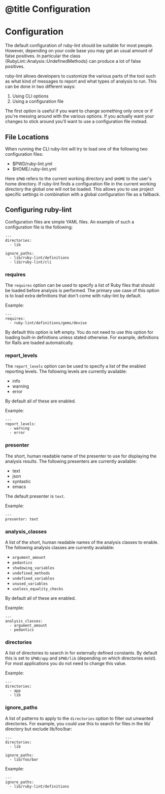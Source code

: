 # @title Configuration
# Configuration

The default configuration of ruby-lint should be suitable for most people.
However, depending on your code base you may get an usual amount of false
positives. In particular the class {RubyLint::Analysis::UndefinedMethods} can
produce a lot of false positives.

ruby-lint allows developers to customize the various parts of the tool such as
what kind of messages to report and what types of analysis to run. This can be
done in two different ways:

1. Using CLI options
2. Using a configuration file

The first option is useful if you want to change something only once or if
you're messing around with the various options. If you actually want your
changes to stick around you'll want to use a configuration file instead.

## File Locations

When running the CLI ruby-lint will try to load one of the following two
configuration files:

* $PWD/ruby-lint.yml
* $HOME/.ruby-lint.yml

Here `$PWD` refers to the current working directory and `$HOME` to the user's
home directory. If ruby-lint finds a configuration file in the current working
directory the global one will *not* be loaded. This allows you to use project
specific settings in combination with a global configuration file as a
fallback.

## Configuring ruby-lint

Configuration files are simple YAML files. An example of such a configuration
file is the following:

    ---
    directories:
      - lib

    ignore_paths:
      - lib/ruby-lint/definitions
      - lib/ruby-lint/cli

### requires

The `requires` option can be used to specify a list of Ruby files that should
be loaded before analysis is performed. The primary use case of this option is
to load extra definitions that don't come with ruby-lint by default.

Example:

    ---
    requires:
      - ruby-lint/definitions/gems/devise

By default this option is left empty. You do not need to use this option for
loading built-in definitions unless stated otherwise. For example, definitions
for Rails are loaded automatically.

### report_levels

The `report_levels` option can be used to specify a list of the enabled
reporting levels. The following levels are currently available:

* info
* warning
* error

By default all of these are enabled.

Example:

    ---
    report_levels:
      - warning
      - error

### presenter

The short, human readable name of the presenter to use for displaying the
analysis results. The following presenters are currently available:

* text
* json
* syntastic
* emacs

The default presenter is `text`.

Example:

    ---
    presenter: text

### analysis_classes

A list of the short, human readable names of the analysis classes to enable.
The following analysis classes are currently available:

* `argument_amount`
* `pedantics`
* `shadowing_variables`
* `undefined_methods`
* `undefined_variables`
* `unused_variables`
* `useless_equality_checks`

By default all of these are enabled.

Example:

    ---
    analysis_classes:
      - argument_amount
      - pedantics

### directories

A list of directories to search in for externally defined constants. By default
this is set to `$PWD/app` and `$PWD/lib` (depending on which directories
exist). For most applications you do not need to change this value.

Example:

    ---
    directories:
      - app
      - lib

### ignore_paths

A list of patterns to apply to the `directories` option to filter out unwanted
directories. For example, you could use this to search for files in the lib/
directory but exclude lib/foo/bar:

    ---
    directories:
      - lib

    ignore_paths:
      - lib/foo/bar

Example:

    ---
    ignore_paths:
      - lib/ruby-lint/definitions

